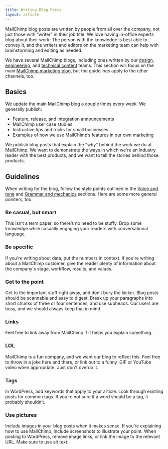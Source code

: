 ```yaml
---
title: Writing Blog Posts
layout: article
---
```


MailChimp blog posts are written by people from all over the company, not just those with “writer” in their job title. We love having in-office experts blog about their work: The person with the knowledge is best able to convey it, and the writers and editors on the marketing team can help with brainstorming and editing as needed.

We have several MailChimp blogs, including ones written by our [design](http://creative.mailchimp.com), [engineering](http://devs.mailchimp.com/blog/), and [technical content](http://docmakers.mailchimp.com) teams. This section will focus on the main [MailChimp marketing blog](http://blog.mailchimp.com), but the guidelines apply to the other channels, too.

## Basics 

We update the main MailChimp blog a couple times every week. We generally publish:

* Feature, release, and integration announcements
* MailChimp user case studies
* Instructive tips and tricks for small businesses
* Examples of how we use MailChimp’s features in our own marketing

We publish blog posts that explain the "why" behind the work we do at MailChimp. We want to demonstrate the ways in which we're an industry leader with the best products, and we want to tell the stories behind those products. 

## Guidelines

When writing for the blog, follow the style points outlined in the [Voice and tone](TK) and [Grammar and mechanics](TK) sections. Here are some more general pointers, too.

### Be casual, but smart
This isn’t a term paper, so there’s no need to be stuffy. Drop some knowledge while casually engaging your readers with conversational language. 

### Be specific
If you're writing about data, put the numbers in context. If you're writing about a MailChimp customer, give the reader plenty of information about the company's stage, workflow, results, and values.

### Get to the point
Get to the important stuff right away, and don’t bury the kicker. Blog posts should be scannable and easy to digest. Break up your paragraphs into short chunks of three or four sentences, and use subheads. Our users are busy, and we should always keep that in mind.

### Links
Feel free to link away from MailChimp if it helps you explain something.

### LOL
MailChimp is a fun company, and we want our blog to reflect this. Feel free to throw in a joke here and there, or link out to a funny .GIF or YouTube video when appropriate. Just don't overdo it.

### Tags
In WordPress, add keywords that apply to your article. Look through existing posts for common tags. If you’re not sure if a word should be a tag, it probably shouldn’t.

### Use pictures
Include images in your blog posts when it makes sense. If you’re explaining how to use MailChimp, include screenshots to illustrate your point. When posting to WordPress, remove image links, or link the image to the relevant URL. Make sure to use alt text.

